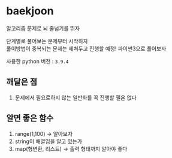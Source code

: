# baekjoon
알고리즘 문제로 뇌 줄넘기를 뛰자  

단계별로 풀어보는 문제부터 시작하자  
풀이방법이 중복되는 문제는 제쳐두고 진행할 예정!
파이썬3으로 풀어보자

사용한 python 버전 : `3.9.4`

## 깨달은 점
1. 문제에서 필요로하지 않는 일반화를 꼭 진행할 필욘 없다

## 알면 좋은 함수
1. range(1,100) -> 알아보자
2. string이 배열임을 알고 있는가
3. map(형변환, 리스트) -> 출력 형태까지 알아야 좋다



